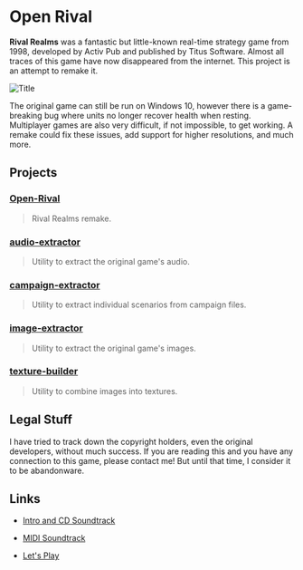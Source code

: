 # Open Rival

**Rival Realms** was a fantastic but little-known real-time strategy game from 1998, developed by Activ Pub and published by Titus Software. Almost all traces of this game have now disappeared from the internet. This project is an attempt to remake it.

![Title](http://danjb.com/images/rival_realms/title.jpg)

The original game can still be run on Windows 10, however there is a game-breaking bug where units no longer recover health when resting. Multiplayer games are also very difficult, if not impossible, to get working. A remake could fix these issues, add support for higher resolutions, and much more.

## Projects

### [Open-Rival](/Open-Rival)

> Rival Realms remake.

### [audio-extractor](/audio-extractor)

> Utility to extract the original game's audio.

### [campaign-extractor](/campaign-extractor)

> Utility to extract individual scenarios from campaign files.

### [image-extractor](/image-extractor)

> Utility to extract the original game's images.

### [texture-builder](/texture-builder)

> Utility to combine images into textures.

## Legal Stuff

I have tried to track down the copyright holders, even the original developers, without much success. If you are reading this and you have any connection to this game, please contact me! But until that time, I consider it to be abandonware.

## Links

 - [Intro and CD Soundtrack](https://www.youtube.com/watch?v=N7JFz1GapOE&list=PL6389EE9ABE2B104B)

 - [MIDI Soundtrack](https://www.youtube.com/playlist?list=PLfJwVz0VSvZn0sx5pwbGimYG6NtHA3TZP)

 - [Let's Play](https://www.youtube.com/watch?v=bSefVvZnxKs)
